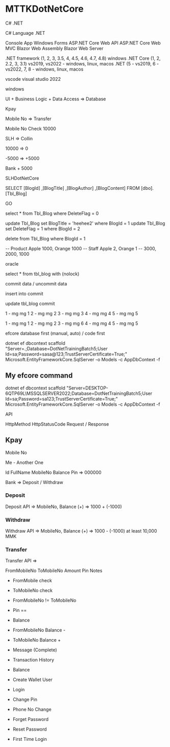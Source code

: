 # MTTKDotNetCore

C# .NET

C# Language .NET

Console App Windows Forms ASP.NET Core Web API ASP.NET Core Web MVC Blazor Web Assembly Blazor Web Server

.NET framework (1, 2, 3, 3.5, 4, 4.5, 4.6, 4.7, 4.8) windows .NET Core (1, 2, 2.2, 3, 3.1) vs2019, vs2022 - windows, linux, macos .NET (5 - vs2019, 6 - vs2022, 7, 8 - windows, linux, macos

vscode visual studio 2022

windows

UI + Business Logic + Data Access => Database

Kpay

Mobile No => Transfer

Mobile No Check 10000

SLH => Collin

10000 => 0

-5000 => +5000

Bank + 5000

SLHDotNetCore

SELECT [BlogId]
      ,[BlogTitle]
      ,[BlogAuthor]
      ,[BlogContent]
  FROM [dbo].[Tbl_Blog]

GO

select * from Tbl_Blog where DeleteFlag = 0

update Tbl_Blog set BlogTitle = 'heehee2' where BlogId = 1
update Tbl_Blog set DeleteFlag = 1 where BlogId = 2

delete from Tbl_Blog where BlogId = 1

-- Product Apple 1000, Orange 1000
-- Staff Apple 2, Orange 1
-- 3000, 2000, 1000


oracle

select * from tbl_blog with (nolock)

commit data / uncommit data

insert into commit

update tbl_blog commit

1 - mg mg 1 
2 - mg mg 2 
3 - mg mg 3 
4 - mg mg 4 
5 - mg mg 5

1 - mg mg 1 
2 - mg mg 2 
3 - mg mg 6 
4 - mg mg 4 
5 - mg mg 5

efcore database first (manual, auto) / code first

dotnet ef dbcontext scaffold "Server=.;Database=DotNetTrainingBatch5;User Id=sa;Password=sasa@123;TrustServerCertificate=True;" Microsoft.EntityFrameworkCore.SqlServer -o Models -c AppDbContext -f

## My efcore command
dotnet ef dbcontext scaffold "Server=DESKTOP-6QTP69L\MSSQLSERVER2022;Database=DotNetTrainingBatch5;User Id=sa;Password=sa123;TrustServerCertificate=True;" Microsoft.EntityFrameworkCore.SqlServer -o Models -c AppDbContext -f

API

HttpMethod HttpStatusCode Request / Response

## Kpay

Mobile No

Me - Another One

Id
FullName
MobileNo
Balance
Pin => 000000

Bank => Deposit / Withdraw

### Deposit

Deposit API => MobileNo, Balance (+) => 1000 + (-1000)

### Withdraw

Withdraw API => MobileNo, Balance (+) => 1000 - (-1000)
at least 10,000 MMK

### Transfer 

Transfer API => 

FromMobileNo
ToMobileNo
Amount
Pin
Notes

- FromMobile check
- ToMobileNo check
- FromMobileNo != ToMobileNo
- Pin ==
- Balance
- FromMobileNo Balance -
- ToMobileNo Balance +
- Message (Complete)
- Transaction History

- Balance

- Create Wallet User
- Login
- Change Pin
- Phone No Change
- Forget Password
- Reset Password
- First Time Login
